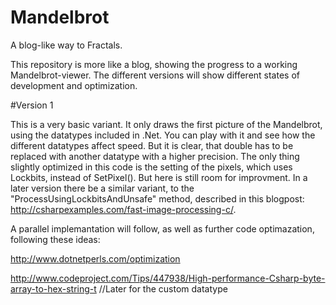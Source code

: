 # Mandelbrot
A blog-like way to Fractals.

This repository is more like a blog, showing the progress to a working Mandelbrot-viewer.
The different versions will show different states of development and optimization.

#Version 1

This is a very basic variant. It only draws the first picture of the Mandelbrot, using the datatypes included in .Net.
You can play with it and see how the different datatypes affect speed.
But it is clear, that double has to be replaced with another datatype with a higher precision.
The only thing slightly optimized in this code is the setting of the pixels, which uses Lockbits, instead of SetPixel().
But here is still room for improvment. In a later version there be a similar variant, to the "ProcessUsingLockbitsAndUnsafe" method, described in this blogpost: http://csharpexamples.com/fast-image-processing-c/.

A parallel implemantation will follow, as well as further code optimazation, following these ideas:

http://www.dotnetperls.com/optimization

http://www.codeproject.com/Tips/447938/High-performance-Csharp-byte-array-to-hex-string-t //Later for the custom datatype

